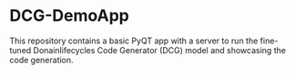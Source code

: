 # DCG-DemoApp
This repository contains a basic PyQT app with a server to run the fine-tuned Donainlifecycles Code Generator (DCG) model and showcasing the code generation.
